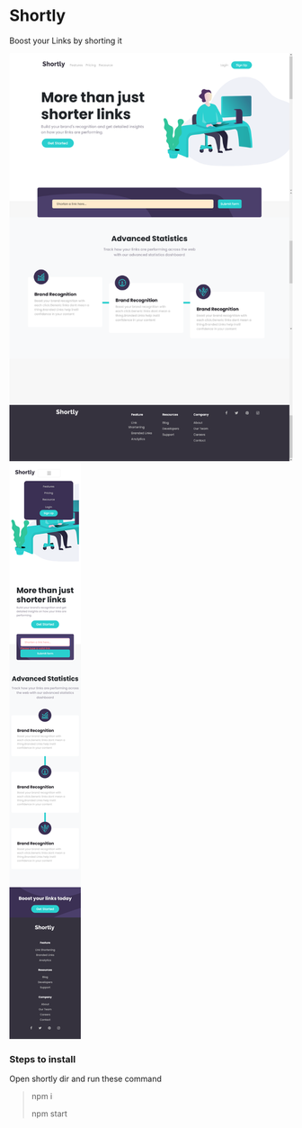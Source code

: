 # Shortly
Boost your Links by shorting it 

![Home](https://github.com/S1ush/Shortly/blob/master/Screenshots/Desktop-View-React-App.png)
![Home](https://github.com/S1ush/Shortly/blob/master/Screenshots/Mobile-View-React-App.png)

### Steps to install
Open shortly dir and run these command
> npm i
> 
> npm start
